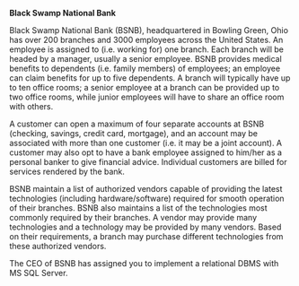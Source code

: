 **Black Swamp National Bank**

Black Swamp National Bank (BSNB), headquartered in Bowling Green, Ohio has over 200 branches and 3000 employees across the United States. An employee is assigned to (i.e. working for) one branch. Each branch will be headed by a manager, usually a senior employee. BSNB provides medical benefits to dependents (i.e. family members) of employees; an employee can claim benefits for up to five dependents. A branch will typically have up to ten office rooms; a senior employee at a branch can be provided up to two office rooms, while junior employees will have to share an office room with others.

A customer can open a maximum of four separate accounts at BSNB (checking, savings, credit card, mortgage), and an account may be associated with more than one customer (i.e. it may be a joint account). A customer may also opt to have a bank employee assigned to him/her as a personal banker to give financial advice. Individual customers are billed for services rendered by the bank.

BSNB maintain a list of authorized vendors capable of providing the latest technologies (including hardware/software) required for smooth operation of their branches. BSNB also maintains a list of the technologies most commonly required by their branches. A vendor may provide many technologies and a technology may be provided by many vendors. Based on their requirements, a branch may purchase different technologies from these authorized vendors.

The CEO of BSNB has assigned you to implement a relational DBMS with MS SQL Server.
